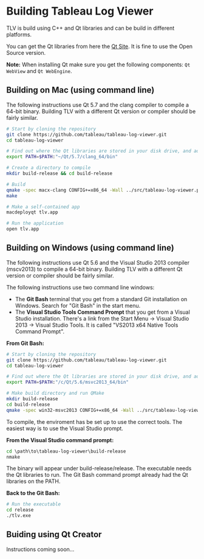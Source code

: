 # Building Tableau Log Viewer

TLV is build using C++ and Qt libraries and can be build in different platforms.

You can get the Qt libraries from here the [Qt Site](https://www.qt.io/download/). It is fine to use the Open Source version.

**Note:** When installing Qt make sure you get the following components: `Qt WebView` and `Qt WebEngine`.

## Building on Mac (using command line)
The following instructions use Qt 5.7 and the clang compiler to compile a 64-bit binary.
Building TLV with a different Qt version or compiler should be fairly similar.

```bash
# Start by cloning the repository
git clone https://github.com/tableau/tableau-log-viewer.git
cd tableau-log-viewer

# Find out where the Qt libraries are stored in your disk drive, and add the directory to the PATH
export PATH=$PATH:"~/Qt/5.7/clang_64/bin"

# Create a directory to compile
mkdir build-release && cd build-release

# Build
qmake -spec macx-clang CONFIG+=x86_64 -Wall ../src/tableau-log-viewer.pro
make

# Make a self-contained app
macdeployqt tlv.app

# Run the application
open tlv.app
```


## Building on Windows (using command line)
The following instructions use Qt 5.6 and the Visual Studio 2013 compiler (mscv2013) to compile a 64-bit binary.
Building TLV with a different Qt version or compiler should be fairly similar.

The following instructions use two command line windows:
* The **Git Bash** terminal that you get from a standard Git installation on Windows. Search for "Git Bash" in the start menu.
* The **Visual Studio Tools Command Prompt** that you get from a Visual Studio installation.
There's a link from the Start Menu -> Visual Studio 2013 -> Visual Studio Tools.
It is called "VS2013 x64 Native Tools Command Prompt".

**From Git Bash:**
```bash
# Start by cloning the repository
git clone https://github.com/tableau/tableau-log-viewer.git
cd tableau-log-viewer

# Find out where the Qt libraries are stored in your disk drive, and add the directory to the PATH
export PATH=$PATH:"/c/Qt/5.6/msvc2013_64/bin"

# Make build directory and run QMake
mkdir build-release
cd build-release
qmake -spec win32-msvc2013 CONFIG+=x86_64 -Wall ../src/tableau-log-viewer.pro
```
To compile, the enviroment has be set up to use the correct tools. The easiest way is to use the Visual Studio prompt.

**From the Visual Studio command prompt:**
```cmd
cd \path\to\tableau-log-viewer\build-release
nmake
```
The binary will appear under build-release/release.
The executable needs the Qt libraries to run. The Git Bash command prompt already had the Qt libraries on the PATH.

**Back to the Git Bash:**
```bash
# Run the executable
cd release
./tlv.exe
```

## Buiding using Qt Creator
Instructions coming soon...
